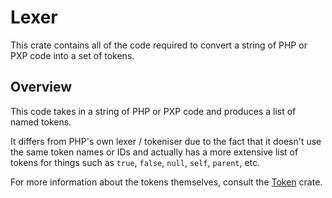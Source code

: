 # Lexer

This crate contains all of the code required to convert a string of PHP or PXP code into a set of tokens.

## Overview

This code takes in a string of PHP or PXP code and produces a list of named tokens.

It differs from PHP's own lexer / tokeniser due to the fact that it doesn't use the same token names or IDs and actually has a more extensive list of tokens for things such as `true`, `false`, `null`, `self`, `parent`, etc.

For more information about the tokens themselves, consult the [Token](/crates/pxp-token) crate.